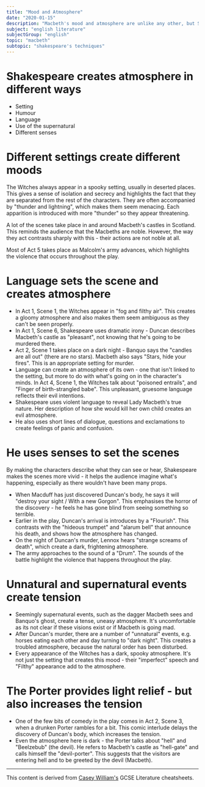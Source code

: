 ```yaml
---
title: "Mood and Atmosphere"
date: "2020-01-15"
description: "Macbeth's mood and atmosphere are unlike any other, but Shakespeare uses them cunningly to produce specific effects."
subject: "english literature"
subjectGroup: "english"
topic: "macbeth"
subtopic: "shakespeare's techniques"
---
```


# Shakespeare creates atmosphere in different ways
- Setting 
- Humour
- Language
- Use of the supernatural
- Different senses

# Different settings create different moods
The Witches always appear in a spooky setting, usually in deserted places. This gives a sense of isolation and secrecy and highlights the fact that they are separated from the rest of the characters. They are often accompanied by "thunder and lightning", which makes them seem menacing. Each apparition is introduced with more "thunder" so they appear threatening.

A lot of the scenes take place in and around Macbeth's castles in Scotland. This reminds the audience that the Macbeths are noble. However, the way they act contrasts sharply with this - their actions are not noble at all.

Most of Act 5 takes place as Malcolm's army advances, which highlights the violence that occurs throughout the play.

# Language sets the scene and creates atmosphere
- In Act 1, Scene 1, the Witches appear in "fog and filthy air". This creates a gloomy atmosphere and also makes them seem ambiguous as they can't be seen properly.
- In Act 1, Scene 6, Shakespeare uses dramatic irony - Duncan describes Macbeth's castle as "pleasant", not knowing that he's going to be murdered there.
- Act 2, Scene 1 takes place on a dark night - Banquo says the "candles are all out" (there are no stars). Macbeth also says "Stars, hide your fires". This is an appropriate setting for murder.
- Language can create an atmosphere of its own - one that isn't linked to the setting, but more to do with what's going on in the character's minds. In Act 4, Scene 1, the Witches talk about "poisoned entrails", and "Finger of birth-strangled babe". This unpleasant, gruesome language reflects their evil intentions.
- Shakespeare uses violent language to reveal Lady Macbeth's true nature. Her description of how she would kill her own child creates an evil atmosphere.
- He also uses short lines of dialogue, questions and exclamations to create feelings of panic and confusion.

# He uses senses to set the scenes
By making the characters describe what they can see or hear, Shakespeare makes the scenes more vivid - it helps the audience imagine what's happening, especially as there wouldn't have been many props.
- When Macduff has just discovered Duncan's body, he says it will "destroy your sight / With a new Gorgon". This emphasises the horror of the discovery - he feels he has gone blind from seeing something so terrible.
- Earlier in the play, Duncan's arrival is introduces by a "Flourish". This contrasts with the "hideous trumpet" and "alarum bell" that announce his death, and shows how the atmosphere has changed.
- On the night of Duncan's murder, Lennox hears "strange screams of death", which create a dark, frightening atmosphere.
- The army approaches to the sound of a "Drum". The sounds of the battle highlight the violence that happens throughout the play.

# Unnatural and supernatural events create tension
- Seemingly supernatural events, such as the dagger Macbeth sees and Banquo's ghost, create a tense, uneasy atmosphere. It's uncomfortable as its not clear if these visions exist or if Macbeth is going mad.
- After Duncan's murder, there are a number of "unnatural" events, e.g. horses eating each other and day turning to "dark night". This creates a troubled atmosphere, because the natural order has been disturbed.
- Every appearance of the Witches has a dark, spooky atmosphere. It's not just the setting that creates this mood - their "imperfect" speech and "Filthy" appearance add to the atmosphere.

# The Porter provides light relief - but also increases the tension
- One of the few bits of comedy in the play comes in Act 2, Scene 3, when a drunken Porter rambles for a bit. This comic interlude delays the discovery of Duncan's body, which increases the tension.
- Even the atmosphere here is dark - the Porter talks about "hell" and "Beelzebub" (the devil). He refers to Macbeth's castle as "hell-gate" and calls himself the "devil-porter". This suggests that the visitors are entering hell and to be greeted by the devil (Macbeth).

---

This content is derived from [Casey William's](https://github.com/shnupta) GCSE Literature cheatsheets.